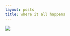 ```yaml
---
layout: posts
title: where it all happens
---
```


<img src="/eschaton/images/where_it_happens.jpg" />
